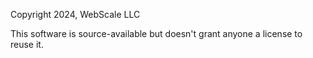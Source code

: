 Copyright 2024, WebScale LLC

This software is source-available but doesn't grant anyone a license to reuse it.
